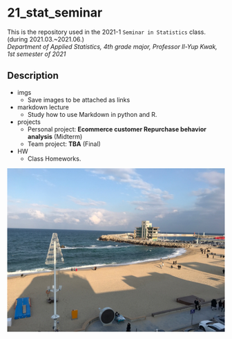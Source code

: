 # 21_stat_seminar
 This is the repository used in the 2021-1 `Seminar in Statistics` class. (during 2021.03.~2021.06.)  
 *Department of Applied Statistics, 4th grade major, Professor Il-Yup Kwak, 1st semester of 2021*
 
## Description
* imgs
  * Save images to be attached as links
* markdown lecture
  * Study how to use Markdown in python and R. 
* projects
  * Personal project: __Ecommerce customer Repurchase behavior analysis__ (Midterm)
  * Team project: __TBA__ (Final)
* HW
  * Class Homeworks.

![sea](imgs/sea.jpg)
